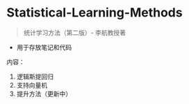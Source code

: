 # Statistical-Learning-Methods
> 统计学习方法（第二版）- 李航教授著
- 用于存放笔记和代码

内容：
1. 逻辑斯提回归
2. 支持向量机
3. 提升方法（更新中）
